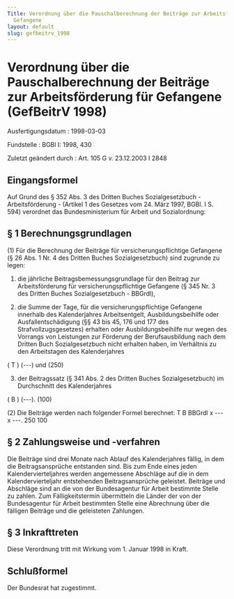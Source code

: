 ```yaml
---
Title: Verordnung über die Pauschalberechnung der Beiträge zur Arbeitsförderung für
  Gefangene
layout: default
slug: gefbeitrv_1998
---
```


# Verordnung über die Pauschalberechnung der Beiträge zur Arbeitsförderung für Gefangene (GefBeitrV 1998)

Ausfertigungsdatum
:   1998-03-03

Fundstelle
:   BGBl I: 1998, 430

Zuletzt geändert durch
:   Art. 105 G v. 23.12.2003 I 2848


## Eingangsformel

Auf Grund des § 352 Abs. 3 des Dritten Buches Sozialgesetzbuch -
Arbeitsförderung - (Artikel 1 des Gesetzes vom 24. März 1997, BGBl. I
S. 594) verordnet das Bundesministerium für Arbeit und Sozialordnung:


## § 1 Berechnungsgrundlagen

(1) Für die Berechnung der Beiträge für versicherungspflichtige
Gefangene (§ 26 Abs. 1 Nr. 4 des Dritten Buches Sozialgesetzbuch) sind
zugrunde zu legen:

1.  die jährliche Beitragsbemessungsgrundlage für den Beitrag zur
    Arbeitsförderung für versicherungspflichtige Gefangene (§ 345 Nr. 3
    des Dritten Buches Sozialgesetzbuch - BBGrdl),


2.  die Summe der Tage, für die versicherungspflichtige Gefangene
    innerhalb des Kalenderjahres Arbeitsentgelt, Ausbildungsbeihilfe oder
    Ausfallentschädigung (§§ 43 bis 45, 176 und 177 des
    Strafvollzugsgesetzes) erhalten oder Ausbildungsbeihilfe nur wegen des
    Vorrangs von Leistungen zur Förderung der Berufsausbildung nach dem
    Dritten Buch Sozialgesetzbuch nicht erhalten haben, im Verhältnis zu
    den Arbeitstagen des Kalenderjahres



( T )
(---) und
(250)

3.  der Beitragssatz (§ 341 Abs. 2 des Dritten Buches Sozialgesetzbuch) im
    Durchschnitt des Kalenderjahres



( B )
(---).
(100)

(2) Die Beiträge werden nach folgender Formel berechnet:
T     B
BBGrdl x --- x ---.
250   100


## § 2 Zahlungsweise und -verfahren

Die Beiträge sind drei Monate nach Ablauf des Kalenderjahres fällig,
in dem die Beitragsansprüche entstanden sind. Bis zum Ende eines jeden
Kalendervierteljahres werden angemessene Abschläge auf die in dem
Kalendervierteljahr entstehenden Beitragsansprüche geleistet. Beiträge
und Abschläge sind an die von der Bundesagentur für Arbeit bestimmte
Stelle zu zahlen. Zum Fälligkeitstermin übermitteln die Länder der von
der Bundesagentur für Arbeit bestimmten Stelle eine Abrechnung über
die fälligen Beiträge und die geleisteten Zahlungen.


## § 3 Inkrafttreten

Diese Verordnung tritt mit Wirkung vom 1. Januar 1998 in Kraft.


## Schlußformel

Der Bundesrat hat zugestimmt.

